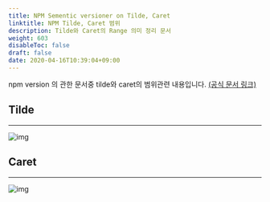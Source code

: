 ```yaml
---
title: NPM Sementic versioner on Tilde, Caret
linktitle: NPM Tilde, Caret 범위
description: Tilde와 Caret의 Range 의미 정리 문서
weight: 603
disableToc: false
draft: false
date: 2020-04-16T10:39:04+09:00
---
```


npm version 의 관한 문서중 tilde와 caret의 범위관련 내용입니다. [(공식 문서 링크)](https://docs.npmjs.com/misc/semver)

## Tilde
---
![img](/technical-ref/images/tilde.png?width=800px)

## Caret
---
![img](/technical-ref/images/caret.png?width=800px)